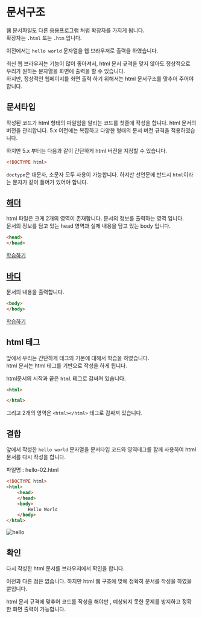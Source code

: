 # 문서구조
웹 문서파일도 다른 응용프로그램 처럼 확장자를 가지게 됩니다.  
확장자는 `.html` 또는 `.htm` 입니다.

이전에서는 `hello world` 문자열을 웹 브라우저로 출력을 하였습니다.

최신 웹 브라우저는 기능이 많이 좋아져서, html 문서 규격을 맞지 않아도 정상적으로 우리가 원하는 문자열을 화면에 출력을 할 수 있습니다.  
하지만, 정상적인 웹페이지를 화면 출력 하기 위해서는 html 문서구조를 맞추어 주어야 합니다.

## 문서타입
작성된 코드가 html 형태의 파일임을 알리는 코드를 첫줄에 작성을 합니다.
html 문서의 버전을 관리합니다. 5.x 이전에는 복잡하고 다양한 형태의 문서 버전 규격을 적용하였습니다.

하지만 5.x 부터는 다음과 같이 간단하게 html 버전을 지정할 수 있습니다.

```html
<!DOCTYPE html>
```

`doctype`은 대문자, 소문자 모두 사용이 가능합니다. 하지만 선언문에 반드시 `html`이라는 문자가 같이 들어가 있어야 합니다.


## [해더](head)
html 파일은 크게 2개의 영역이 존재합니다. 문서의 정보를 출력하는 영역 입니다.  
문서의 정보를 담고 있는 head 영역과 실제 내용을 담고 있는 body 입니다.

```html
<head> 
</head>
```

[학습하기](head)


## [바디](body)
문서의 내용을 출력합니다.  

```html
<body>
</body>
```

[학습하기](body)


## html 테그
앞에서 우리는 간단하게 테그의 기본에 대해서 학습을 하였습니다.  
html 문서는 html 테그를 기반으로 작성을 하게 됩니다.

html문서의 시작과 끝은 `html` 테그로 감싸져 있습니다.

```html
<html>

</html>
```
그리고 2개의 영역은 `<html></html>` 테그로 감싸져 있습니다.

## 결합
앞에서 작성한 `hello world` 문자열을 문서타입 코드와 영역테그를 함께 사용하여  html 문서를 다시 작성을 합니다.

파일명 : hello-02.html
```html
<!DOCTYPE html>
<html>
    <head> 
    </head>
    <body>
        Hello World
    </body>
</html>
```

![hello](./img/html5.png)

## 확인
다시 작성한 html 문서를 브라우저에서 확인을 합니다. 

이전과 다른 점은 없습니다.
하지만 html 웹 구조에 맞에 정확히 문서를 작성을 하였을뿐입니다.

html 문서 규격에 맞추어 코드를 작성을 해야만 , 예상되지 못한 문제를 방지하고
정확한 화면 출력이 가능합니다.
